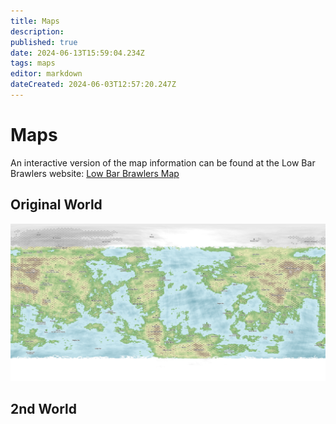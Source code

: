 ```yaml
---
title: Maps
description: 
published: true
date: 2024-06-13T15:59:04.234Z
tags: maps
editor: markdown
dateCreated: 2024-06-03T12:57:20.247Z
---
```


# Maps

An interactive version of the map information can be found at the Low Bar Brawlers website: [Low Bar Brawlers Map](https://www.lowbarbrawlers.com/#maps) 

## Original World
![map.png](/map.png)

## 2nd World
